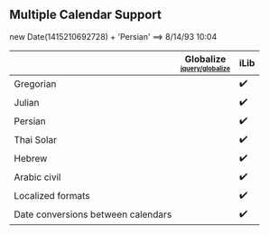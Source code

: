 ## Multiple Calendar Support

new Date(1415210692728) + 'Persian' ⟹ 8/14/93 10:04

| | Globalize<br><sub><sup>[jquery/globalize][]</sup></sub> | iLib |
| --- | --- | --- |
| Gregorian | | :heavy_check_mark: |
| Julian | | :heavy_check_mark: |
| Persian | | :heavy_check_mark: |
| Thai Solar | | :heavy_check_mark: |
| Hebrew | | :heavy_check_mark: |
| Arabic civil | | :heavy_check_mark: |
| Localized formats | | :heavy_check_mark: |
| Date conversions between calendars | | :heavy_check_mark: |

[jquery/globalize]: https://github.com/jquery/globalize/

